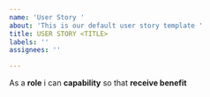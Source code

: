 ```yaml
---
name: 'User Story '
about: 'This is our default user story template '
title: USER STORY <TITLE>
labels: ''
assignees: ''

---
```


As a **role** i can **capability** so that **receive benefit**
